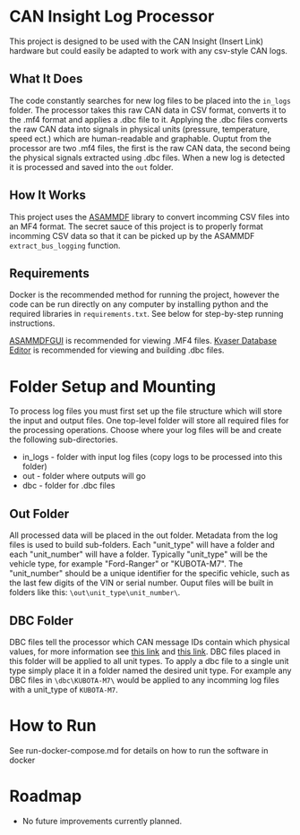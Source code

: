 # CAN Insight Log Processor
This project is designed to be used with the CAN Insight (Insert Link) hardware but could easily be adapted to work with any csv-style CAN logs.

## What It Does
The code constantly searches for new log files to be placed into the `in_logs` folder. The processor takes this raw CAN data in CSV format, converts it to the .mf4 format and applies a .dbc file to it. Applying the .dbc files converts the raw CAN data into signals in physical units (pressure, temperature, speed ect.) which are human-readable and graphable. Ouptut from the processor are two .mf4 files, the first is the raw CAN data, the second being the physical signals extracted using .dbc files. When a new log is detected it is processed and saved into the `out` folder. 

## How It Works
This project uses the [ASAMMDF](https://pypi.org/project/asammdf/) library to convert incomming CSV files into an MF4 format. The secret sauce of this project is to properly format incomming CSV data so that it can be picked up by the ASAMMDF `extract_bus_logging` function.

## Requirements
Docker is the recommended method for running the project, however the code can be run directly on any computer by installing python and the required libraries in `requirements.txt`. See below for step-by-step running instructions.

[ASAMMDFGUI](https://asammdf.readthedocs.io/en/latest/gui.html) is recommended for viewing .MF4 files.
[Kvaser Database Editor](https://www.kvaser.com/download/) is recommended for viewing and building .dbc files.

# Folder Setup and Mounting
To process log files you must first set up the file structure which will store the input and output files. One top-level folder will store all required files for the processing operations. Choose where your log files will be and create the following sub-directories.

- in_logs - folder with input log files (copy logs to be processed into this folder)
- out - folder where outputs will go
- dbc - folder for .dbc files

## Out Folder
All processed data will be placed in the out folder. Metadata from the log files is used to build sub-folders. Each "unit_type" will have a folder and each "unit_number" will have a folder. Typically "unit_type" will be the vehicle type, for example "Ford-Ranger" or "KUBOTA-M7". The "unit_number" should be a unique identifier for the specific vehicle, such as the last few digits of the VIN or serial number. Ouput files will be built in folders like this: `\out\unit_type\unit_number\`.

## DBC Folder
DBC files tell the processor which CAN message IDs contain which physical values, for more information see [this link](https://www.kvaser.com/developer-blog/an-introduction-j1939-and-dbc-files/) and [this link](https://www.csselectronics.com/screen/page/can-dbc-file-database-intro/language/en). DBC files placed in this folder will be applied to all unit types. To apply a dbc file to a single unit type simply place it in a folder named the desired unit type. For example any DBC files in `\dbc\KUBOTA-M7\` would be applied to any incomming log files with a unit_type of `KUBOTA-M7`.

# How to Run
See run-docker-compose.md for details on how to run the software in docker

# Roadmap
- No future improvements currently planned. 